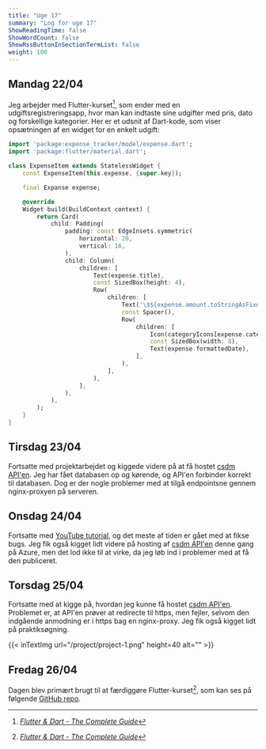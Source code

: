 ```yaml
---
title: "Uge 17"
summary: "Log for uge 17"
ShowReadingTime: false
ShowWordCount: false
ShowRssButtonInSectionTermList: false
weight: 100
---
```


## Mandag 22/04

Jeg arbejder med Flutter-kurset[^1], som ender med en udgiftsregistreringsapp, hvor man kan indtaste sine udgifter med pris, dato og forskellige kategorier.
Her er et udsnit af Dart-kode, som viser opsætningen af en widget for en enkelt udgift:
```Dart
import 'package:expense_tracker/model/expense.dart';
import 'package:flutter/material.dart';

class ExpenseItem extends StatelessWidget {
    const ExpenseItem(this.expense, {super.key});

    final Expanse expense;

    @override
    Widget build(BuildContext context) {
        return Card(
            child: Padding(
                padding: const EdgeInsets.symmetric(
                    horizontal: 20,
                    vertical: 16,
                ),
                child: Column(
                    children: [
                        Text(expense.title),
                        const SizedBox(height: 4),
                        Row(
                            children: [
                                Text('\$${expense.amount.toStringAsFixed(2)}'),
                                const Spacer(),
                                Row(
                                    children: [
                                        Icon(categoryIcons[expense.category]),
                                        const SizedBox(width: 8),
                                        Text(expense.formattedDate),
                                    ],
                                ),
                            ],
                        ),
                    ],
                ),
            ),
        );
    }
}
```

## Tirsdag 23/04

Fortsatte med projektarbejdet og kiggede videre på at få hostet [csdm API'en](https://github.com/OguzHooz/csdmAPI).
Jeg har fået databasen op og kørende, og API'en forbinder korrekt til databasen. Dog er der nogle problemer med at tilgå endpointsne gennem nginx-proxyen på serveren.

## Onsdag 24/04

Fortsatte med [YouTube tutorial](https://www.youtube.com/watch?v=VrQRa-afCAk), og det meste af tiden er gået med at fikse bugs.
Jeg fik også kigget lidt videre på hosting af [csdm API'en](https://github.com/OguzHooz/csdmAPI) denne gang på Azure, men det lod ikke til at virke,
da jeg løb ind i problemer med at få den publiceret.

## Torsdag 25/04

Fortsatte med at kigge på, hvordan jeg kunne få hostet [csdm API'en](https://github.com/OguzHooz/csdmAPI).
Problemet er, at API'en prøver at redirecte til https, men fejler, selvom den indgående anmodning er i https bag en nginx-proxy.
Jeg fik også kigget lidt på praktiksøgning.

{{< inTextImg url="/project/project-1.png" height=40 alt="" >}}

## Fredag 26/04

Dagen blev primært brugt til at færdiggøre Flutter-kurset[^1], som kan ses på følgende [GitHub repo](https://github.com/OguzHooz/Expense-Tracker).

[^1]: [*Flutter & Dart - The Complete Guide*](https://www.udemy.com/course/learn-flutter-dart-to-build-ios-android-apps/)